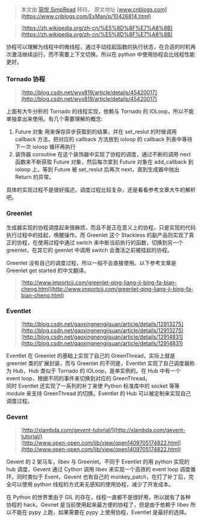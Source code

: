 > 本文由 [简悦 SimpRead](http://ksria.com/simpread/) 转码， 原文地址 [www.cnblogs.com](https://www.cnblogs.com/ExMan/p/10426814.html)

> [https://zh.wikipedia.org/zh-cn/%E5%8D%8F%E7%A8%8B](https://zh.wikipedia.org/zh-cn/%E5%8D%8F%E7%A8%8B)

协程可以理解为线程中的微线程，通过手动挂起函数的执行状态，在合适的时机再次激活继续运行，而不需要上下文切换。所以在 python 中使用协程会比线程性能更好。

### Tornado 协程

> [http://blog.csdn.net/wyx819/article/details/45420017](http://blog.csdn.net/wyx819/article/details/45420017)

上面有大牛分析的 Tornado 的线程实现，依赖与 Tornado 的 IOLoop，所以不能单独拿出来使用。有几个需要理解的概念:

1.  Future 对象 用来保存异步获取到的结果，并在 set_reslut 的时候调用 callback 方法，把对应的 callback 方法放到 ioloop 的 callback 列表中等待下一次 ioloop 循环再执行
2.  装饰器 coroutine 在这个装饰器中实现了协程的调度，通过不断的调用 next 函数来不断获取 Future 对象，然后每次拿到 Future 对象在 add_callback 到 ioloop 上，等到 Future 被 set_reslut 后再次 next，直到生成器中抛出 Return 的异常。

具体的实现过程不是很好描述，调度过程比较复杂，还是看看参考文章大牛的解析吧。

### Greenlet

生成器实现的协程调度起来很麻烦，而且不是正在意义上的协程，只是实现的代码执行过程中的挂起，唤醒操作。而 Greenlet 这个 Stackless 的副产品则实现了真正的协程，在使用过程中通过 switch 来中断当前执行的函数，切换到另一个 greenlet，在其它的 geenlet 中调用 switch 会激活之前被挂起的协程。

Greenlet 没有自己的调度过程，所以一般不会直接使用。以下参考文章是 Greenlet get started 的中文翻译。

> [http://www.importcjj.com/greenlet-qing-liang-ji-bing-fa-bian-cheng.html](http://www.importcjj.com/greenlet-qing-liang-ji-bing-fa-bian-cheng.html)

### Eventlet

> [http://blog.csdn.net/gaoxingnengjisuan/article/details/12913275](http://blog.csdn.net/gaoxingnengjisuan/article/details/12913275)  
> [http://blog.csdn.net/gaoxingnengjisuan/article/details/12914831](http://blog.csdn.net/gaoxingnengjisuan/article/details/12914831)

Eventlet 在 Greenlet 的基础上实现了自己的 GreenThread，实际上就是 greenlet 类的扩展封装，而与 Greenlet 的不同是，Eventlet 实现了自己调度器称为 Hub，Hub 类似于 Tornado 的 IOLoop，是单实例的。在 Hub 中有一个 event loop，根据不同的事件来切换到对应的 GreenThread。  
同时 Eventlet 还实现了一系列的补丁来使 Python 标准库中的 socket 等等 module 来支持 GreenThread 的切换。Eventlet 的 Hub 可以被定制来实现自己调度过程。

### Gevent

> [http://xlambda.com/gevent-tutorial/](http://xlambda.com/gevent-tutorial/)  
> [http://www.open-open.com/lib/view/open1409705174822.html](http://www.open-open.com/lib/view/open1409705174822.html)

Gevent 的 2 架马车，libev 与 Greenlet。不同于 Eventlet 的用 python 实现的 hub 调度，Gevent 通过 Cython 调用 libev 来实现一个高效的 event loop 调度循环。同时类似于 Event，Gevent 也有自己的 monkey_patch，在打了补丁后，完全可以使用 python 线程的方式来无感知的使用协程，减少了开发成本。

在 Python 的世界里由于 GIL 的存在，线程一直都不是很好用，所以就有了各种协程的 hack。Gevnet 是当前使用起来最方便的协程了，但是由于依赖于 libev 所以不能在 pypy 上跑，如果需要在 pypy 上使用协程，Eventlet 是最好的选择。